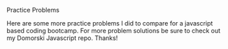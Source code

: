 Practice Problems

Here are some more practice problems I did to compare for a javascript based coding bootcamp. For more problem solutions be sure to check out my Domorski Javascript repo. Thanks!
